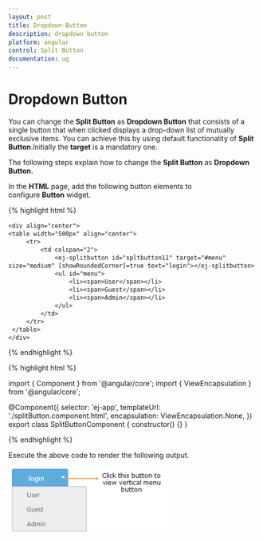 ```yaml
---
layout: post
title: Dropdown-Button
description: dropdown button
platform: angular
control: Split Button
documentation: ug
---
```


# Dropdown Button

You can change the **Split Button** as **Dropdown Button** that consists of a single button that when clicked displays a drop-down list of mutually exclusive items. You can achieve this by using default functionality of **Split Button**.Initially the **target** is a mandatory one.

The following steps explain how to change the **Split Button** as **Dropdown Button.**

In the **HTML** page, add the following button elements to configure **Button** widget.

{% highlight html %}

    <div align="center">
    <table width="500px" align="center"> 
         <tr>
             <td colspan="2">
                 <ej-splitbutton id="spltbutton11" target="#menu" size="medium" [showRoundedCorner]=true text="login"></ej-splitbutton>
                 <ul id="menu">
                     <li><span>User</span></li>
                     <li><span>Guest</span></li>
                     <li><span>Admin</span></li>
                 </ul>
             </td>
         </tr>
     </table>
    </div>

{% endhighlight %}

{% highlight html %}

import { Component } from '@angular/core';
import { ViewEncapsulation } from '@angular/core';

@Component({
    selector: 'ej-app',
    templateUrl: './splitButton.component.html',
	encapsulation: ViewEncapsulation.None,
})
export class SplitButtonComponent {
    constructor() {}
}

{% endhighlight %}

Execute the above code to render the following output.

![](/Angular/SplitButton/Dropdown-Button_images/Dropdown-Button_img1.png) 

